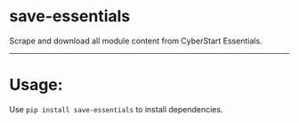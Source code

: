 save-essentials
===================
Scrape and download all module content from CyberStart Essentials.
- - - - 

# Usage:
Use `pip install save-essentials` to install dependencies.

